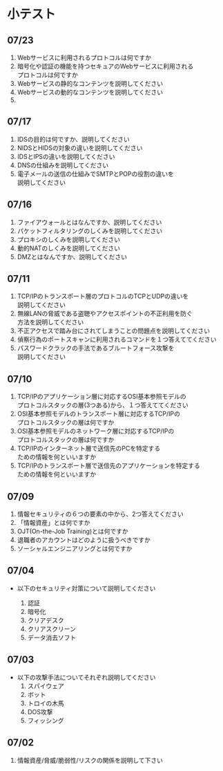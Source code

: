 # 小テスト


## 07/23
1. Webサービスに利用されるプロトコルは何ですか
1. 暗号化や認証の機能を持つセキュアのWebサービスに利用される  
プロトコルは何ですか
1. Webサービスの静的なコンテンツを説明してください
1. Webサービスの動的なコンテンツを説明してください
1. 

## 07/17
1. IDSの目的は何ですか、説明してください
1. NIDSとHIDSの対象の違いを説明してください
1. IDSとIPSの違いを説明してください
1. DNSの仕組みを説明してください
1. 電子メールの送信の仕組みでSMTPとPOPの役割の違いを  
説明してください

## 07/16
1. ファイアウォールとはなんですか、説明してください
1. パケットフィルタリングのしくみを説明してください
1. プロキシのしくみを説明してください
1. 動的NATのしくみを説明してください
1. DMZとはなんですか、説明してください

## 07/11
1. TCP/IPのトランスポート層のプロトコルのTCPとUDPの違いを  
説明してください
1. 無線LANの脅威である盗聴やアクセスポイントの不正利用を防ぐ  
方法を説明してください
1. 不正アクセスで踏み台にされてしまうことの問題点を説明してください
1. 偵察行為のポートスキャンに利用されるコマンドを１つ答えててください
1. パスワードクラックの手法であるブルートフォース攻撃を  
説明してください

## 07/10

1. TCP/IPのアプリケーション層に対応するOSI基本参照モデルの  
プロトコルスタックの層(3つある)から、１つ答えててください
1. OSI基本参照モデルのトランスポート層に対応するTCP/IPの  
プロトコルスタックの層は何ですか
1. OSI基本参照モデルのネットワーク層に対応するTCP/IPの  
プロトコルスタックの層は何ですか
1. TCP/IPのインターネット層で送信先のPCを特定する  
ための情報を何といいますか
1. TCP/IPのトランスポート層で送信先のアプリケーションを特定する  
ための情報を何といいますか

## 07/09

1. 情報セキュリティの６つの要素の中から、2つ答えてください
1. 「情報資産」とは何ですか
1. OJT(On-the-Job Training)とは何ですか
1. 退職者のアカウントはどのように扱うべきですか
1. ソーシャルエンジニアリングとは何ですか


## 07/04

- 以下のセキュリティ対策について説明してください

	1. 認証
	1. 暗号化
	1. クリアデスク
	1. クリアスクリーン
	1. データ消去ソフト

## 07/03

- 以下の攻撃手法についてそれぞれ説明してください
	1. スパイウェア
	1. ボット
	1. トロイの木馬
	1. DOS攻撃
	1. フィッシング

## 07/02

1. 情報資産/脅威/脆弱性/リスクの関係を説明して下さい
